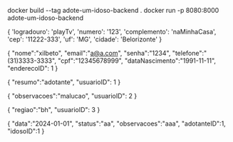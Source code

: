 docker build --tag adote-um-idoso-backend .
docker run -p 8080:8000 adote-um-idoso-backend

{
	'logradouro': 'playTv',
	'numero': '123',
	'complemento': 'naMinhaCasa',
	'cep': '11222-333',
	'uf': 'MG',
	'cidade': 'Belorizonte'
}


{
	"nome":"xilbeto",
	"email":"a@a.com",
	"senha":"1234",
	"telefone":"(31)3333-3333",
	"cpf":"12345678999",
	"dataNascimento":"1991-11-11",
	"enderecoID": 1
}


{
	"resumo":"adotante",
	"usuarioID": 1
}


{
	"observacoes":"malucao",
	"usuarioID": 2
}

{
	"regiao":"bh",
	"usuarioID": 3
}

{
	"data":"2024-01-01",
	"status":"aa",
	"observacoes":"aaa",
	"adotanteID":1,
	"idosoID":1
}